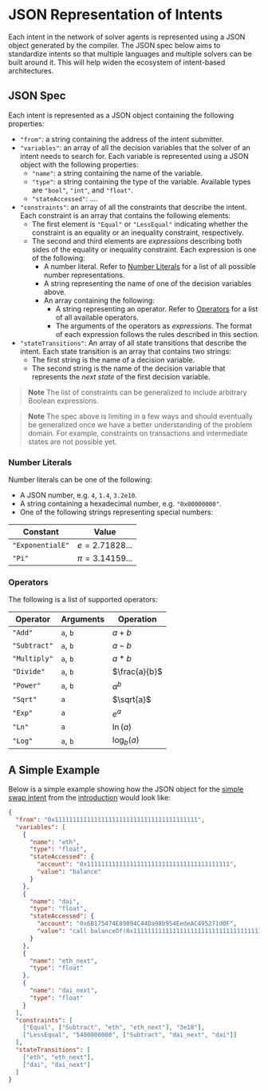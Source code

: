 # JSON Representation of Intents

Each intent in the network of solver agents is represented using a JSON object generated by the compiler. The JSON spec below aims to standardize intents so that multiple languages and multiple solvers can be built around it. This will help widen the ecosystem of intent-based architectures.

## JSON Spec

Each intent is represented as a JSON object containing the following properties:

- `"from"`: a string containing the address of the intent submitter.
- `"variables"`: an array of all the decision variables that the solver of an intent needs to search for. Each variable is represented using a JSON object with the following properties:
  - `"name"`: a string containing the name of the variable.
  - `"type"`: a string containing the type of the variable. Available types are `"bool"`, `"int"`, and `"float"`.
  - `"stateAccessed"`: ....
- `"constraints"`: an array of all the constraints that describe the intent. Each constraint is an array that contains the following elements:
  - The first element is `"Equal"` or `"LessEqual"` indicating whether the constraint is an equality or an inequality constraint, respectively.
  - The second and third elements are _expressions_ describing both sides of the equality or inequality constraint. Each expression is one of the following:
    - A number literal. Refer to [Number Literals](#number-literals) for a list of all possible number representations.
    - A string representing the name of one of the decision variables above.
    - An array containing the following:
      - A string representing an operator. Refer to [Operators](#operators) for a list of all available operators.
      - The arguments of the operators as _expressions_. The format of each expression follows the rules described in this section.
- `"stateTransitions"`: An array of all state transitions that describe the intent. Each state transition is an array that contains two strings:
  - The first string is the name of a decision variable.
  - The second string is the name of the decision variable that represents the _next state_ of the first decision variable.

> **Note**
> The list of constraints can be generalized to include arbitrary Boolean expressions.

> **Note**
> The spec above is limiting in a few ways and should eventually be generalized once we have a better understanding of the problem domain. For example, constraints on transactions and intermediate states are not possible yet.

### Number Literals

Number literals can be one of the following:

- A JSON number, e.g. `4`, `1.4`, `3.2e10`.
- A string containing a hexadecimal number, e.g. `"0x00000000"`.
- One of the following strings representing special numbers:

| Constant         | Value              |
| ---------------- | ------------------ |
| `"ExponentialE"` | $e = 2.71828...$   |
| `"Pi"`           | $\pi = 3.14159...$ |

### Operators

The following is a list of supported operators:

| Operator     | Arguments | Operation     |
| ------------ | --------- | ------------- |
| `"Add"`      | `a`, `b`  | $a + b$       |
| `"Subtract"` | `a`, `b`  | $a - b$       |
| `"Multiply"` | `a`, `b`  | $a * b$       |
| `"Divide"`   | `a`, `b`  | $\frac{a}{b}$ |
| `"Power"`    | `a`, `b`  | $a^b$         |
| `"Sqrt"`     | `a`       | $\sqrt{a}$    |
| `"Exp"`      | `a`       | $e^a$         |
| `"Ln"`       | `a`       | $\ln(a)$      |
| `"Log"`      | `a`, `b`  | $\log_b(a)$   |

## A Simple Example

Below is a simple example showing how the JSON object for the [simple swap intent](introduction.md#example-2) from the [introduction](introduction.md) would look like:

```json
{
  "from": "0x1111111111111111111111111111111111111111",
  "variables": [
    {
      "name": "eth",
      "type": "float",
      "stateAccessed": {
        "account": "0x1111111111111111111111111111111111111111",
        "value": "balance"
      }
    },
    {
      "name": "dai",
      "type": "float",
      "stateAccessed": {
        "account": "0x6B175474E89094C44Da98b954EedeAC495271d0F",
        "value": "call balanceOf(0x1111111111111111111111111111111111111111)"
      }
    },
    {
      "name": "eth_next",
      "type": "float"
    },
    {
      "name": "dai_next",
      "type": "float"
    }
  ],
  "constraints": [
    ["Equal", ["Subtract", "eth", "eth_next"], "3e18"],
    ["LessEqual", "5400000000", ["Subtract", "dai_next", "dai"]]
  ],
  "stateTransitions": [
    ["eth", "eth_next"],
    ["dai", "dai_next"]
  ]
}
```
